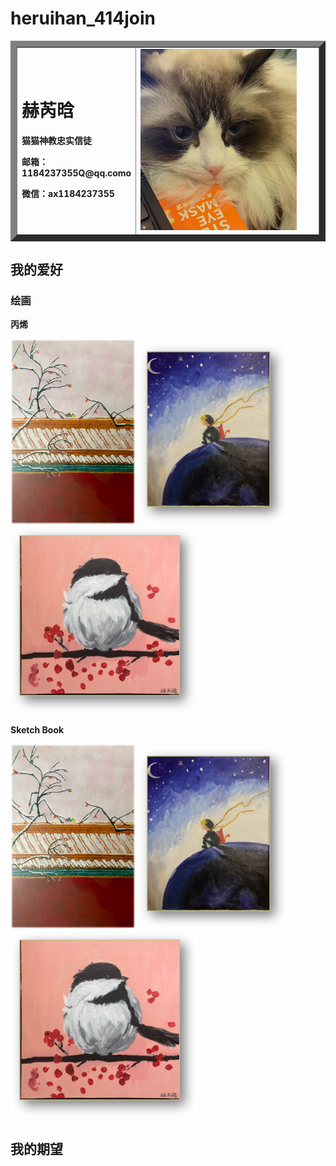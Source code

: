 # heruihan_414join
<table border="10"> 
 <tr>
  <td width="75">
    <h1>赫芮晗</h1>
    <p><b>猫猫神教忠实信徒</b></p>
    <!--<p><b>xx大学xx学院</b></p>-->
    <p><b>邮箱：1184237355Q@qq.como</b></p>
    <p><b>微信：ax1184237355</b></p>
  </td>
  <td width="500">
    <img src="/6af38f17efa3353a83e0cacc108c328.jpg" width="90%">                                                          
  </td>
 </tr>
</table>

## 我的爱好
### 绘画
**丙烯**
 <p float="left">
  <img src="%E5%9B%BE%E7%89%871.jpg" width="200" />
  <img src="%E5%9B%BE%E7%89%872.jpg" width="240" /> 
  <img src="图片3.jpg" width="300" />
</p>

**Sketch Book**
 <p float="left">
  <img src="%E5%9B%BE%E7%89%871.jpg" width="200" />
  <img src="%E5%9B%BE%E7%89%872.jpg" width="240" /> 
  <img src="图片3.jpg" width="300" />
</p>
 
## 我的期望



